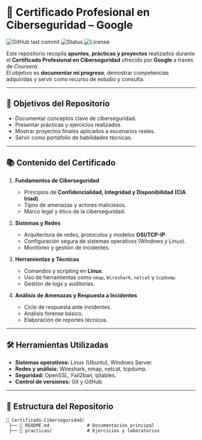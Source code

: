 # 📜 Certificado Profesional en Ciberseguridad – Google

![GitHub last commit](https://img.shields.io/github/last-commit/LuisCM10/Certificado_en_ciberseguridad?color=blue&style=flat-square)
![Status](https://img.shields.io/badge/Estado-En%20Progreso-yellow?style=flat-square)
![License](https://img.shields.io/badge/Licencia-MIT-green?style=flat-square)

Este repositorio recopila **apuntes, prácticas y proyectos** realizados durante el **Certificado Profesional en Ciberseguridad** ofrecido por **Google** a través de *Coursera*.  
El objetivo es **documentar mi progreso**, demostrar competencias adquiridas y servir como recurso de estudio y consulta.

---

## 🎯 Objetivos del Repositorio
- Documentar conceptos clave de ciberseguridad.
- Presentar prácticas y ejercicios realizados.
- Mostrar proyectos finales aplicados a escenarios reales.
- Servir como portafolio de habilidades técnicas.

---

## 📚 Contenido del Certificado

1. **Fundamentos de Ciberseguridad**  
   - Principios de **Confidencialidad, Integridad y Disponibilidad (CIA triad)**.  
   - Tipos de amenazas y actores maliciosos.  
   - Marco legal y ético de la ciberseguridad.  

2. **Sistemas y Redes**  
   - Arquitectura de redes, protocolos y modelos **OSI/TCP-IP**.  
   - Configuración segura de sistemas operativos (Windows y Linux).  
   - Monitoreo y gestión de incidentes.

3. **Herramientas y Técnicas**  
   - Comandos y scripting en **Linux**.  
   - Uso de herramientas como `nmap`, `Wireshark`, `netcat` y `tcpdump`.  
   - Gestión de logs y auditorías.

4. **Análisis de Amenazas y Respuesta a Incidentes**  
   - Ciclo de respuesta ante incidentes.  
   - Análisis forense básico.  
   - Elaboración de reportes técnicos.

---

## 🛠️ Herramientas Utilizadas
- **Sistemas operativos:** Linux (Ubuntu), Windows Server.  
- **Redes y análisis:** Wireshark, nmap, netcat, tcpdump.  
- **Seguridad:** OpenSSL, Fail2ban, iptables.  
- **Control de versiones:** Git y GitHub.

---

## 📂 Estructura del Repositorio
```plaintext
📁 Certificado-Ciberseguridad/
 ├── 📄 README.md              # Documentación principal
 ├── 📁 practicas/             # Ejercicios y laboratorios
